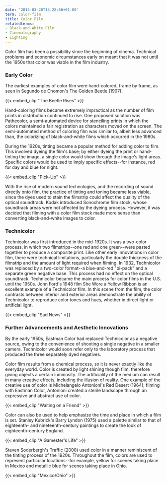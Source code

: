 ```yaml
---
date: '2015-03-20T13:28:56+01:00'
term: color-film
title: Color Film
relatedterms:
- Black-and-White Film
- Cinematography
- Lighting
---
```


Color film has been a possibility since the beginning of
cinema. Technical problems and economic circumstances early on meant
that it was not until the 1950s that color was viable in the film
industry.

<!--more-->

### Early Color

The earliest examples of color film were hand-colored, frame by frame,
as seen in Segundo de Chomon's The Golden Beetle (1907).

{{< embed_clip "The Beetle Rises" >}}

Hand-coloring films became extremely impractical as the number of film
prints in distribution continued to rise. One proposed solution was
Pathecolor, a semi-automated device for stenciling prints in which the
colors maintained a fair registration as characters moved on the
screen. The semi-automated method of coloring film was similar to,
albeit less advanced than, the colorizing of black-and-white films
which occurred in the 1980s.

During the 1920s, tinting became a popular method for adding color to
film. This involved dyeing the film's base; by either dyeing the print
or hand-tinting the image, a single color would show through the
image's light areas. Specific colors would be used to imply specific
effects--for instance, red for day and blue for night.

{{< embed_clip "Pick-Up" >}}

With the rise of modern sound technologies, and the recording of sound
directly onto film, the practice of tinting and toning became less
viable, since the dyes used to stain the filmstrip could affect the
quality of the optical soundtrack. Kodak introduced Sonochrome film
stock, whose soundtrack areas were not affected by the dyeing
process. However, it was decided that filming with a color film stock
made more sense than converting black-and-white images to color.

### Technicolor

Technicolor was first introduced in the mid-1920s. It was a two-color
process, in which two filmstrips--one red and one green--were pasted
together to produce a composite print. Like other early innovations in
color film, there were technical limitations, particularly the double
thickness of the filmstrip and the amount of light required when
filming. In 1932, Technicolor was replaced by a two-color format--a
blue-and-red "bi-pack" and a separate green negative base. This
process had no effect on the optical soundtrack. Technicolor became
the main process for color films in the U.S. until the 1950s. John
Ford's 1948 film She Wore a Yellow Ribbon is an excellent example of a
Technicolor film. In this scene from the film, the color contrasts
between interior and exterior areas demonstrate the ability of
Technicolor to reproduce color tones and hues, whether in direct light
or artificial light.

{{< embed_clip "Sad News" >}}

### Further Advancements and Aesthetic Innovations

By the early 1950s, Eastman Color had replaced Technicolor as a
negative source, owing to the convenience of shooting a single
negative in a smaller camera. Technicolor would soon refer only to the
laboratory process that produced the three separately dyed negatives.

Color film results from a chemical process, so it is never exactly like the everyday world. Color is created by light shining though film, therefore giving objects a certain luminosity. The artificiality of the medium can result in many creative effects, including the illusion of reality. One example of the creative use of color is Michelangelo Antonioni's Red Desert (1964); filming with Eastman Color, Antonioni created a sterile landscape through an expressive and abstract use of color.

{{< embed_clip "Waiting on a Friend" >}}

Color can also be used to help emphasize the time and place in which a
film is set. Stanley Kubrick's Barry Lyndon (1975) used a palette
similar to that of eighteenth- and nineteenth-century paintings to
create the look of eighteenth-century England.

{{< embed_clip "A Gamester's Life" >}}

Steven Soderbergh's Traffic (2000) used color in a manner reminiscent
of the tinting process of the 1920s. Throughout the film, colors are
used to represent particular locations--for example, yellow for scenes
taking place in Mexico and metallic blue for scenes taking place in
Ohio.

{{< embed_clip "Mexico/Ohio" >}}
